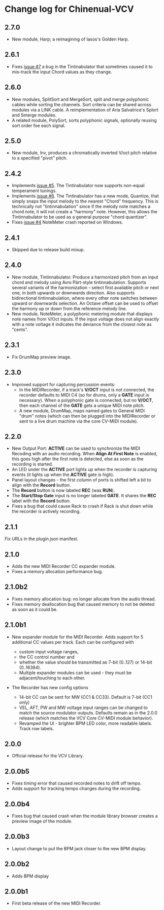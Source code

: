 # Change log for Chinenual-VCV

## 2.7.0

* New module, Harp; a reimagining of Iasos's Golden Harp.

## 2.6.1

* Fixes [issue #7](https://github.com/chinenual/Chinenual-VCV/issues/7) a bug in the Tintinabulator that sometimes caused it to mis-track the input Chord values as they change.

## 2.6.0

* New modules, SplitSort and MergeSort, split and merge polyphonic cables while sorting the channels.  Sort criteria can be shared across modules via a LINK cable. A reimplementation of Aria Salvatrice's Splort and Smerge modules. 
* A related module, PolySort, sorts polyphonic signals, optionally reusing sort order foe each signal.

## 2.5.0

* New module, Inv, produces a chromatically inverted V/oct pitch relative to a specified "pivot" pitch.

## 2.4.2

* Implements [issue #5](https://github.com/chinenual/Chinenual-VCV/issues/5).
  The Tintinabulator now supports non-equal temperament tunings. 
* Implements [issue #6](https://github.com/chinenual/Chinenual-VCV/issues/6).
  The Tintinabulator has a new mode, Quantize, that simply snaps the
  input melody to the nearest "Chord" frequency.   This is technically
  not "tintinnabulation" since if the melody note matches a chord
  note, it will not create a "harmony" note.  However, this allows the
  Tintinnabulator to be used as a general purpose "chord quantizer".
* Fixes [issue #4](https://github.com/chinenual/Chinenual-VCV/issues/4)
  NoteMeter crash reported on Windows.

## 2.4.1

* Skipped due to release build mixup.

## 2.4.0

* New module, Tintinnabulator.   Produce a harmonized pitch from an
  input chord and melody using Avro Pärt-style tintinnabulation.  Supports
  several variants of the harmonization - select first available pitch
  or next one, in both upwards or downwards direction.  Also supports
  bidirectional tintinnabulation, where every other note switches
  between upward or downwards selection.  An Octave offset can be used
  to offset the harmony up or down from the reference melody line.
* New module, NoteMeter,  a polyphonic metering module that displays note names
 from V/Oct inputs.	If the input voltage does not align exactly with a
 note voltage it indicates the deviance from the closest note as
 "cents". 

## 2.3.1

* Fix DrumMap preview image.

## 2.3.0

* Improved support for capturing percussion events:
  * In the MIDIRecorder, if a track's **V/OCT** input is not connected, the recorder defaults to 
  MIDI C4 (so for drums, only a **GATE** input is necessary). When a polyphonic gate is connected, but no **V/OCT**, then each channel of the **GATE** gets a unique MIDI note pitch.
  * A new module, DrumMap, maps named gates to General MIDI "drum" notes (which can then be plugged into the MIDIRecorder or sent to a live drum machine via the core CV-MIDI module).

## 2.2.0

* New Output Port: **ACTIVE** can be used to synchronize
  the MIDI Recoding with an audio recording.  When **Align At First
  Note** is enabled, this goes high after the first note is
  detected, else as soon as the recording is started.
*  An LED under the **ACTIVE** port lights up when the recorder
   is capturing events (it lights up when the **ACTIVE**
   gate is high).
* Panel layout changes - the first column of ports is shifted left a
  bit to align with the **Record** button.
* The **Record** button is now labeled **REC** (was **RUN**). 
* The **Start/Stop Gate** input is no longer labeled **GATE**. It  shares
  the **REC** label with the **Record** button.
* Fixes a bug that could cause Rack to crash if Rack is shut down 
  while the recorder is actively recording. 

## 2.1.1

Fix URLs in the plugin.json manifest.

## 2.1.0

* Adds the new MIDI Recorder CC expander module.  
* Fixes a memory allocation performance bug.

## 2.1.0b2

* Fixes memory allocation bug: no longer allocate from the audio thread.
* Fixes memory deallocation bug that caused memory to not be deleted
  as soon as it could be. 

## 2.1.0b1

* New expander module for the MIDI Recorder.  Adds support for 5 additional
  CC values per track. Each can be configured with 
  * custom input voltage ranges, 
  * the CC control number and 
  * whether the value should be transmitted as 7-bit (0..127) or 14-bit (0..16384).
  * Multiple expander modules can be used - they must be adjacent/touching to each other.

* The Recorder has new config options 
  * 14-bit CC can be sent for MW (CC1 & CC33). Default is 7-bit (CC1 only)
  * VEL, AFT, PW and MW voltage input ranges can be changed to match
    the source modulator outputs.   Defaults remain as in the 2.0.0
    release (which matches the VCV Core CV-MIDI module behavior).
  * Revamped the UI - brighter BPM LED color, more readable labels. Track row labels.

## 2.0.0

* Official release for the VCV Library.

## 2.0.0b5

* Fixes timing error that caused recorded notes to drift off tempo.  
* Adds support for tracking tempo changes during the recording.

## 2.0.0b4

* Fixes bug that caused crash when the module library browser creates a preview image of the module.

## 2.0.0b3

* Layout change to put the BPM jack closer to the new BPM display. 

## 2.0.0b2

* Adds BPM display

## 2.0.0b1

* First beta release of the new MIDI Recorder.
